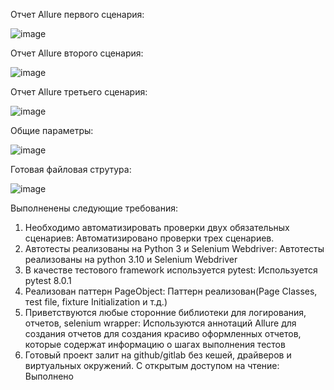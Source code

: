 
Отчет Allure первого сценария:

![image](https://github.com/timaholls/tensor_py_test/assets/118054902/230a97a5-4d77-4661-a69e-fcb7fedd2891)

Отчет Allure второго сценария:

![image](https://github.com/timaholls/tensor_py_test/assets/118054902/cda97ace-6665-45dc-a224-2d52f0a5a0dc)

Отчет Allure третьего сценария:

![image](https://github.com/timaholls/tensor_py_test/assets/118054902/15aa67e4-25bb-4100-8d0e-27afba851cb7)

Общие параметры:

![image](https://github.com/timaholls/tensor_py_test/assets/118054902/53fb7cba-440e-4c3f-a5ac-5f75d93b6d5b)

Готовая файловая струтура:

![image](https://github.com/timaholls/tensor_py_test/assets/118054902/b37f84b7-e326-49b9-a54a-e3a791f1e70e)


Выполненены следующие требования:
1. Необходимо автоматизировать проверки двух обязательных сценариев:  Автоматизировано проверки трех сценариев.
2. Автотесты реализованы на Python 3 и Selenium Webdriver: Автотесты реализованы на python 3.10 и Selenium Webdriver
3. В качестве тестового framework используется pytest: Используется pytest 8.0.1
4. Реализован паттерн PageObject: Паттерн реализован(Page Classes, тest file, fixture Initialization и т.д.)
5. Приветствуются любые сторонние библиотеки для логирования, отчетов, selenium wrapper: Используются аннотаций Allure для создания отчетов для создания красиво оформленных отчетов, которые содержат информацию о шагах выполнения тестов
6. Готовый проект залит на github/gitlab без кешей, драйверов и виртуальных окружений. С открытым доступом на чтение: Выполнено
